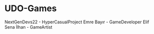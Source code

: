 # UDO-Games
NextGenDevs22 - HyperCasualProject 
Emre Bayır - GameDeveloper
Elif Sena İlhan - GameArtist
